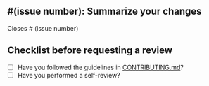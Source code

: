 ## #(issue number): Summarize your changes

<!--Please include the reasons behind these changes and any relevant context.
This project only accepts pull requests related to open issues -->
<!--- Special phrase to auto-close the issue that your PR fixes -->
Closes # (issue number)

## Checklist before requesting a review

- [ ] Have you followed the guidelines in [CONTRIBUTING.md](../CONTRIBUTING.md)?
- [ ] Have you performed a self-review?
